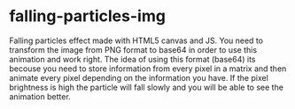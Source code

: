 # falling-particles-img
Falling particles effect made with HTML5 canvas and JS. You need to transform the image from PNG format to base64 in order to use this animation and work right.
The idea of using this format (base64) its becouse you need to store information from every pixel in a matrix and then animate every pixel depending on the information
you have. If the pixel brightness is high the particle will fall slowly and you will be able to see the animation better.
